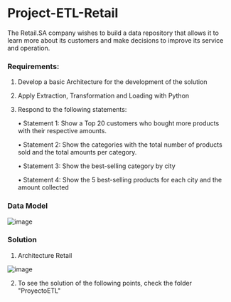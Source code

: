 # Project-ETL-Retail

The Retail.SA company wishes to build a data repository that allows it to learn more about its customers and make decisions to improve its service and operation.

### Requirements:

1. Develop a basic Architecture for the development of the solution

2. Apply Extraction, Transformation and Loading with Python

3. Respond to the following statements:

      • Statement 1: Show a Top 20 customers who bought more products with their respective amounts.

      • Statement 2: Show the categories with the total number of products sold and the total amounts per category.

      • Statement 3: Show the best-selling category by city

      • Statement 4: Show the 5 best-selling products for each city and the amount collected
 
 ### Data Model
![image](https://user-images.githubusercontent.com/96121226/218275834-e9c78137-5314-4e71-a22a-e33819f09333.png)

### Solution
1. Architecture Retail

![image](https://user-images.githubusercontent.com/96121226/218275949-c350689b-d266-4c1a-8760-d6a3ca2d9707.png)

2. To see the solution of the following points, check the folder "ProyectoETL"






